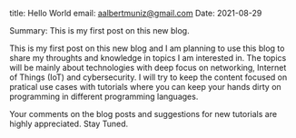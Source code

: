 title: Hello World
email: aalbertmuniz@gmail.com
Date: 2021-08-29

Summary: This is my first post on this new blog. 

This is my first post on this new blog and I am planning to use this blog to share my throughts and 
knowledge in topics I am interested in. The topics will be mainly about technologies with deep focus on 
networking, Internet of Things (IoT) and cybersecurity. I will try to keep the content focused on pratical use cases
with tutorials where you can keep your hands dirty on programming in different programming languages. 

Your comments on the blog posts and suggestions for new tutorials are highly appreciated. Stay Tuned. 